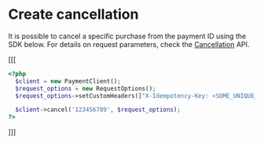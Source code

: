 # Create cancellation

It is possible to cancel a specific purchase from the payment ID using the SDK below. For details on request parameters, check the [Cancellation](/developers/en/reference/chargebacks/_payments_payment_id/put) API.

[[[
```php
<?php
  $client = new PaymentClient();
  $request_options = new RequestOptions();
  $request_options->setCustomHeaders(["X-Idempotency-Key: <SOME_UNIQUE_VALUE>"]);

  $client->cancel('123456789', $request_options);
?>
```
]]]